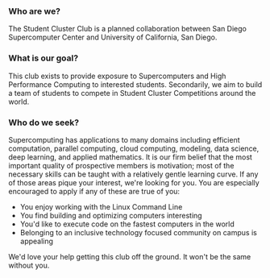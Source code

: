 ### Who are we?

The Student Cluster Club is a planned collaboration between San Diego Supercomputer Center and University of California, 
San Diego.

### What is our goal?

This club exists to provide exposure to Supercomputers and High Performance Computing to interested students.
Secondarily, we aim to build a team of students to compete in Student Cluster Competitions around the world.

### Who do we seek?

Supercomputing has applications to many domains including efficient computation, parallel computing, cloud computing,
modeling, data science, deep learning, and applied mathematics.
It is our firm belief that the most important quality of prospective members is motivation;
most of the necessary skills can be taught with a relatively gentle learning curve.
If any of those areas pique your interest, we're looking for you.
You are especially encouraged to apply if any of these are true of you:
- You enjoy working with the Linux Command Line
- You find building and optimizing computers interesting
- You'd like to execute code on the fastest computers in the world
- Belonging to an inclusive technology focused community on campus is appealing

We'd love your help getting this club off the ground. It won't be the same without you.
